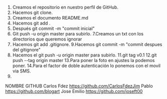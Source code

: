 1. Creamos el repositorio en nuestro perfil de GitHub.
2. Hacemos git clone.
3. Creamos el documento README.md
4. Hacemos git add . 
5. Después git commit -m "commit inicial"
6. Git push -u origin master para subirlo.
7.Creamos un txt con los directorios que queremos ignorar
8. Hacemos git add .gitignore.
9.Hacemos git commit -m "commit despues del gitignore"
10. Hacemos el git push -u origin master para subirlo.
11.git tag v0.1
12.git push --tag origin master
13.Para poner la foto en ajustes la podemos poner.
14.Para el factor de doble autenticación lo ponemos con el movil via SMS.
15.

NOMBRE			GITHUB
Carlos Fdez		https://github.com/CarlosFdezJim
Pablo 			https://github.com/blogart
Jose Emilio		https://github.com/joseft00



